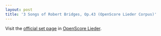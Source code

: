 ```yaml
---
layout: post
title: '3 Songs of Robert Bridges, Op.43 (OpenScore Lieder Corpus)'
---
```


Visit the [official set page] in [OpenScore Lieder].

[official set page]: https://musescore.com/openscore-lieder-corpus/sets/5103541
[OpenScore Lieder]: https://musescore.com/openscore-lieder-corpus

